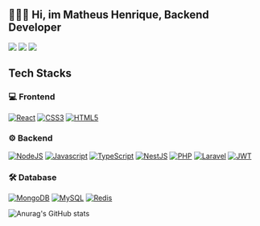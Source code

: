  ## 👨🏻‍💻 Hi, im Matheus Henrique, Backend Developer 
  
 <a href="https://instagram.com/matheushenriquebc"><img src="https://img.shields.io/badge/-@matheushenriquebc_-E4405F?style=flat-square&logo=Instagram&logoColor=white"/></a>
<a href="https://www.linkedin.com/in/matheus-henrique-batista-120821"><img src="https://img.shields.io/badge/-Matheus%20Henrique-0077B5?style=flat-square&logo=Linkedin&logoColor=white"/></a>
<a href="mailto:matheus.mhg2@gmail.com"><img src="https://img.shields.io/badge/-matheus.mhg2@gmail.com-D14836?style=flat-square&logo=Gmail&logoColor=white"/></a>   

  
## Tech Stacks

### 💻 Frontend 
 
[![React](https://img.shields.io/badge/-React-333333?style=flat&logo=react)](https://pt-br.reactjs.org)
[![CSS3](https://img.shields.io/badge/-CSS3-333333?style=flat&logo=css3&logoColor=blue)](https://developer.mozilla.org/pt-BR/docs/Web/CSS)
[![HTML5](https://img.shields.io/badge/-HTML5-333333?style=flat&logo=html5)](https://developer.mozilla.org/pt-BR/docs/Web/HTML)
 
### ⚙️ Backend 
 
[![NodeJS](https://img.shields.io/badge/-Node.js-333333?style=flat&logo=node.js)](https://nodejs.org) 
[![Javascript](https://img.shields.io/badge/-JavaScript-333333?style=flat&logo=javascript)](https://www.javascript.com)
[![TypeScript](https://img.shields.io/badge/-Typescript-333333?style=flat&logo=typescript)](https://www.typescriptlang.org/)
[![NestJS](https://img.shields.io/badge/-NestJS-333333?style=flat&logo=nestjs&logoColor=E535AB)](https://nestjs.com)
[![PHP](https://img.shields.io/badge/-PHP-333333?style=flat&logo=php)](https://www.php.net/) 
[![Laravel](https://img.shields.io/badge/-Laravel-333333?style=flat&logo=laravel)](https://laravel.com/)
[![JWT](https://img.shields.io/badge/-JWT-333333?style=flat&logo=jsonwebtokens)](https://jwt.io)  

### 🛠 Database 
 
[![MongoDB](https://img.shields.io/badge/-MongoDB-333333?style=flat&logo=mongodb)](https://www.mongodb.com)
[![MySQL](https://img.shields.io/badge/-MySQL-333333?style=flat&logo=mysql)](https://www.mysql.com)
[![Redis](https://img.shields.io/badge/-Redis-333333?style=flat&logo=redis)](https://redis.io)



![Anurag's GitHub stats](https://github-readme-stats-git-masterrstaa-rickstaa.vercel.app/api?username=matheushenriquecsb) 
 
 
